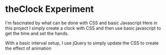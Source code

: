 theClock Experiment
========

I'm fascinated by what can be done with CSS and basic Javascript
Here in this project I simply create a clock with CSS and then use basic javascript to get the time and set the hands.

With a basic interval setup, I use jQuery to simply update the CSS to create the effect of animation
